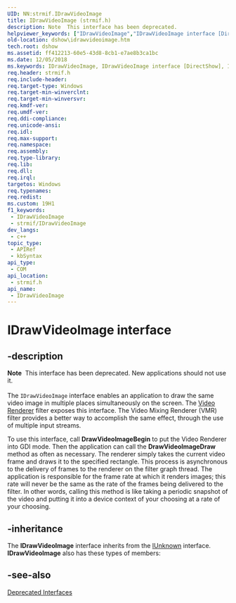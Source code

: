 ```yaml
---
UID: NN:strmif.IDrawVideoImage
title: IDrawVideoImage (strmif.h)
description: Note  This interface has been deprecated.
helpviewer_keywords: ["IDrawVideoImage","IDrawVideoImage interface [DirectShow]","IDrawVideoImage interface [DirectShow]","described","IDrawVideoImageInterface","dshow.idrawvideoimage","strmif/IDrawVideoImage"]
old-location: dshow\idrawvideoimage.htm
tech.root: dshow
ms.assetid: ff412213-60e5-43d8-8cb1-e7ae8b3ca1bc
ms.date: 12/05/2018
ms.keywords: IDrawVideoImage, IDrawVideoImage interface [DirectShow], IDrawVideoImage interface [DirectShow],described, IDrawVideoImageInterface, dshow.idrawvideoimage, strmif/IDrawVideoImage
req.header: strmif.h
req.include-header: 
req.target-type: Windows
req.target-min-winverclnt: 
req.target-min-winversvr: 
req.kmdf-ver: 
req.umdf-ver: 
req.ddi-compliance: 
req.unicode-ansi: 
req.idl: 
req.max-support: 
req.namespace: 
req.assembly: 
req.type-library: 
req.lib: 
req.dll: 
req.irql: 
targetos: Windows
req.typenames: 
req.redist: 
ms.custom: 19H1
f1_keywords:
 - IDrawVideoImage
 - strmif/IDrawVideoImage
dev_langs:
 - c++
topic_type:
 - APIRef
 - kbSyntax
api_type:
 - COM
api_location:
 - strmif.h
api_name:
 - IDrawVideoImage
---
```


# IDrawVideoImage interface


## -description

<div class="alert"><b>Note</b>  This interface has been deprecated. New applications should not use it.</div>
<div> </div>
The <code>IDrawVideoImage</code> interface enables an application to draw the same video image in multiple places simultaneously on the screen. The <a href="/windows/desktop/DirectShow/video-renderer-filter">Video Renderer</a> filter exposes this interface. The Video Mixing Renderer (VMR) filter provides a better way to accomplish the same effect, through the use of multiple input streams.

To use this interface, call <b>DrawVideoImageBegin</b> to put the Video Renderer into GDI mode. Then the application can call the <b>DrawVideoImageDraw</b> method as often as necessary. The renderer simply takes the current video frame and draws it to the specified rectangle. This process is asynchronous to the delivery of frames to the renderer on the filter graph thread. The application is responsible for the frame rate at which it renders images; this rate will never be the same as the rate of the frames being delivered to the filter. In other words, calling this method is like taking a periodic snapshot of the video and putting it into a device context of your choosing at a rate of your choosing.

## -inheritance

The <b>IDrawVideoImage</b> interface inherits from the <a href="/windows/desktop/api/unknwn/nn-unknwn-iunknown">IUnknown</a> interface. <b>IDrawVideoImage</b> also has these types of members:

## -see-also

<a href="/windows/desktop/DirectShow/deprecated-interfaces">Deprecated Interfaces</a>
